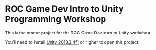 # ROC Game Dev Intro to Unity Programming Workshop

This is the starter project for the ROC Game Dev Intro to Unity workshop.

You'll need to install [Unity 2018.3.4f1](https://unity3d.com/get-unity/download) or higher to open this project.
